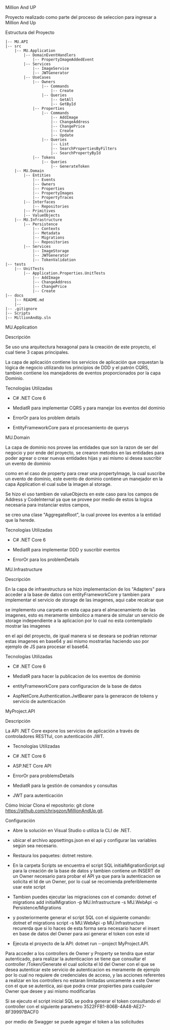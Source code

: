 Million And UP

Proyecto realizado como parte del proceso de seleccion para ingresar a Million And Up

Estructura del Proyecto
```shell
|-- MU.API
|-- src
    |-- MU.Application
        |-- DomainEventHandlers
            |-- PropertyImageAddedEvent
        |-- Services
            |-- ImageService
            |-- JWTGenerator
        |-- UseCases
            |-- Owners
                |-- Commands
                    |-- Create
                |-- Queries
                    |-- GetAll
                    |-- GetById
            |-- Properties
                |-- Commands
                    |-- AddImage
                    |-- ChangeAddress
                    |-- ChangePrice
                    |-- Create
                    |-- Update
                |-- Queries
                    |-- List
                    |-- SearchPropertiesByFilters
                    |-- SearchPropertyById
            |-- Tokens
                |-- Queries
                    |-- GenerateToken
    |-- MU.Domain
        |-- Entities
            |-- Events
            |-- Owners
            |-- Properties
            |-- PropertyImages
            |-- PropertyTraces
        |-- Interfaces
            |-- Repositories
        |-- Primitives
        |-- ValueObjects
    |-- MU.Infrastructure
        |-- Persistence
            |-- Contexts
            |-- Metadata
            |-- Migrations
            |-- Repositories
        |-- Services
            |-- ImageStorage
            |-- JWTGenerator
            |-- TokenValidation
|-- tests
    |-- UnitTests
        |-- Application.Properties.UnitTests
            |-- AddImage
            |-- ChangeAddress
            |-- ChangePrice
            |-- Create
|-- docs
    |-- README.md
    |-- 
|-- .gitignore
|-- Scripts
|-- MillionAndUp.sln
```

MU.Application

Descripción

Se uso una arquitectura hexagonal para la creación de este proyecto, el cual tiene 3 capas principales.

La capa de aplicación contiene los servicios de aplicación que orquestan la lógica de negocio utilizando los principios de DDD y el patrón CQRS, tambien contiene los manejadores de eventos proporcionados por la capa Dominio.

Tecnologías Utilizadas

* C# .NET Core 6

* MediatR para implementar CQRS y para manejar los eventos del dominio

* ErrorOr para los problem details

* EntityFrameworkCore para el procesamiento de querys



MU.Domain

La capa de dominio nos provee las entidades que son la razon de ser del negocio y por ende del proyecto, se crearon metodos en las entidades para poder agrear o crear nuevas entidades hijas y asi mismo si desea suscribir un evento de dominio 

como en el caso de property para crear una propertyImage, la cual suscribe un evento de dominio, este evento de dominio contiene un manejador en la capa Application el cual sube la imagen al storage.

Se hizo el uso tambien de valueObjects en este caso para los campos de Address y CodeInternal ya que se provee por medio de estos la logica necesaria para instanciar estos campos,

se creo una clase "AggregateRoot", la cual provee los eventos a la entidad que la herede.


Tecnologías Utilizadas

* C# .NET Core 6

* MediatR para implementar DDD y suscribir eventos

* ErrorOr para los problemDetails


MU.Infrastructure

Descripción

En la capa de infraestructura se hizo implementacion de los "Adapters" para acceder a la base de datos con entityFrameworkCore y tambien para implementar el servicio de storage de las imagenes, aqui cabe recalcar que 

se implemento una carpeta en esta capa para el almacenamiento de las imagenes, esto es meramente simbolico a manera de simular un servicio de storage independiente a la aplicacion por lo cual no esta contemplado mostrar las imagenes

en el api del proyecto, de igual manera si se deseara se podrian retornar estas imagenes en base64 y asi mismo mostrarlas haciendo uso por ejemplo de JS para procesar el base64.


Tecnologías Utilizadas

* C# .NET Core 6

* MediatR para hacer la publicacion de los eventos de dominio

* entityFrameworkCore para configuracion de la base de datos

* AspNetCore.Authentication.JwtBearer para la generacon de tokens y servicio de autenticación

MyProject.API

Descripción

La API .NET Core expone los servicios de aplicación a través de controladores RESTful, con autenticación JWT.


* Tecnologías Utilizadas

* C# .NET Core 6

* ASP.NET Core API

* ErrorOr para problemsDetails

* MediatR para la gestión de comandos y consultas

* JWT para autenticación

Cómo Iniciar
Clona el repositorio: git clone https://github.com/chrisgzon/MillionAndUp.git.

Configuración

* Abre la solución en Visual Studio o utiliza la CLI de .NET.

* ubicar el archivo appsettings.json en el api y configurar las variables según sea necesario.

* Restaura los paquetes: dotnet restore.

* En la carpeta Scripts se encuentra el script SQL initialMigrationScript.sql para la creación de la base de datos y tambien contiene un INSERT de un Owner necesario para probar el API ya que para la
  autenticacion se solicita el Id de un Owner, por lo cual se recomienda preferiblemente usar este script

* Tambien puedes ejecutar las migraciones con el comando: dotnet ef migrations add initialMigration -p MU.Infrastructure -s MU.WebApi -o Persistence/Migrations

* y posteriormente generar el script SQL con el siguiente comando: dotnet ef migrations script -s MU.WebApi -p MU.Infrastructure
  recurerda que si lo haces de esta forma sera necesario hacer el insert en base de datos del Owner para asi generar el token con este id

* Ejecuta el proyecto de la API: dotnet run --project MyProject.API.



Para acceder a los controllers de Owner y Property se tendra que estar autenticado, para realizar la autenticacion se tiene que consultar el controller /Token/Generate el cual solicita el Id del Owner con el que se desea autenticar
este servicio de autenticacion es meramente de ejemplo por lo cual no requiere de credenciales de acceso, y las acciones referentes a realizar en los controllers no estaran limitadas unicamente a este Owner con el que se autentica, asi que 
podra crear propierties para cualquier Owner que desee y asi mismo modificarlas

Si se ejecuto el script inicial SQL se podra generar el token consultando el controller con el siguiente parametro 3522FFB1-806B-4A48-AE27-8F39997BACF0

por medio de Swagger se puede agregar el token a las solicitudes
